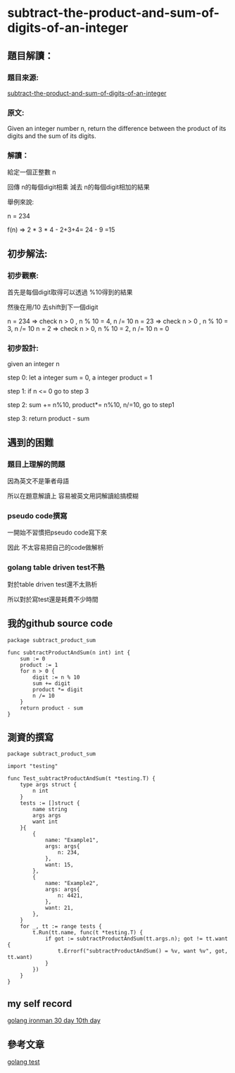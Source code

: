 # subtract-the-product-and-sum-of-digits-of-an-integer

## 題目解讀：

### 題目來源:

[subtract-the-product-and-sum-of-digits-of-an-integer](https://leetcode.com/problems/subtract-the-product-and-sum-of-digits-of-an-integer/)

### 原文:
Given an integer number n, return the difference between the product of its digits and the sum of its digits.

### 解讀：

給定一個正整數 n

回傳 n的每個digit相乘 減去 n的每個digit相加的結果

舉例來說:

n = 234

f(n) => 2 * 3 * 4 - 2+3+4= 24 - 9 =15

## 初步解法:
### 初步觀察:

首先是每個digit取得可以透過 %10得到的結果

然後在用/10 去shift到下一個digit

n = 234 => check n > 0 , n % 10 = 4, n /= 10 
n = 23 => check n > 0 , n % 10 = 3, n /= 10
n = 2 => check n > 0, n % 10 = 2, n /= 10
n = 0
### 初步設計:

given an integer n

step 0: let a integer sum = 0, a integer product = 1

step 1: if n <= 0 go to step 3

step 2:  sum += n%10, product*= n%10, n/=10, go to step1

step 3: return product - sum
## 遇到的困難
### 題目上理解的問題
因為英文不是筆者母語

所以在題意解讀上 容易被英文用詞解讀給搞模糊

### pseudo code撰寫

一開始不習慣把pseudo code寫下來

因此 不太容易把自己的code做解析

### golang table driven test不熟
對於table driven test還不太熟析

所以對於寫test還是耗費不少時間
## 我的github source code
```golang
package subtract_product_sum

func subtractProductAndSum(n int) int {
	sum := 0
	product := 1
	for n > 0 {
		digit := n % 10
		sum += digit
		product *= digit
		n /= 10
	}
	return product - sum
}

```
## 測資的撰寫
```golang
package subtract_product_sum

import "testing"

func Test_subtractProductAndSum(t *testing.T) {
	type args struct {
		n int
	}
	tests := []struct {
		name string
		args args
		want int
	}{
		{
			name: "Example1",
			args: args{
				n: 234,
			},
			want: 15,
		},
		{
			name: "Example2",
			args: args{
				n: 4421,
			},
			want: 21,
		},
	}
	for _, tt := range tests {
		t.Run(tt.name, func(t *testing.T) {
			if got := subtractProductAndSum(tt.args.n); got != tt.want {
				t.Errorf("subtractProductAndSum() = %v, want %v", got, tt.want)
			}
		})
	}
}

```
## my self record
[golang ironman 30 day 10th day](https://hackmd.io/E2GK2K9fRf2zi9gKsrOyaA?view)
## 參考文章

[golang test](https://ithelp.ithome.com.tw/articles/10204692)